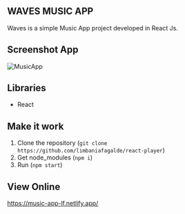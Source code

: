 ## WAVES MUSIC APP

Waves is a simple Music App project developed in React Js.

## Screenshot App

![MusicApp](https://nimbus-screenshots.s3.amazonaws.com/s/37fbb181365468df0a26d4f4635b3611.png)

## Libraries

- React

## Make it work

1. Clone the repository (`git clone https://github.com/limbaniafagalde/react-player`)
2. Get node_modules (`npm i`)
3. Run (`npm start`)

## View Online
https://music-app-lf.netlify.app/


